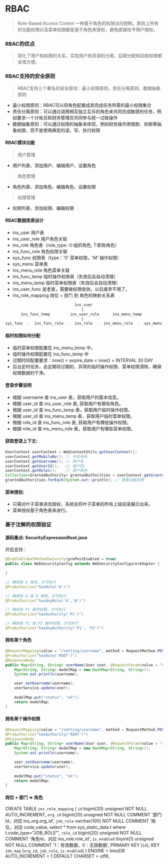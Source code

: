 # RBAC
> Role-Based Access Control
> 一种基于角色的权限访问控制。原则上所有的功能权限以及菜单权限都是基于角色来授权，避免直接给予用户授权。

### RBAC的优点
> 简化了用户和权限的关系，实现用户和资源的分离，后期分配和回收权限都会很方便。


### RBAC支持的安全原则
> RBAC支持三个著名的安全原则：最小权限原则、责任分离原则、数据抽象原则

* 最小权限原则：RBAC可以将角色配置成其完成任务所需的最小权限集合
* 责任分离原则：可以通过调用相互独立互斥的角色来共同完成敏感的任务，例如要求一个计账员和财务管理员共同参与统一过账操作
* 数据抽象原则：可以通过权限的抽象来体现，例如财务操作用借款、存款等抽象权限，而不是使用典型的读、写、执行权限

#### RBAC模块功能
> 用户管理
* 用户列表、添加用户、编辑用户、设置角色
> 角色管理
* 角色列表、添加角色、编辑角色、设置权限
> 权限管理
* 权限列表、添加权限、编辑权限

#### RBAC数据库表设计
* ins_user 用户表
* ins_user_role 用户角色关联
* ins_role 角色表（role_type: O:组织角色, T:职称角色）
* ins_func_role 角色权限关联
* sys_func 权限表（type：'0' 菜单权限，'M' 操作权限）
* sys_menu 菜单表       
* ins_menu_role 角色菜单关联
* ins_func_temp 临时操作权限表（失效后会自动清理）
* ins_menu_temp 临时菜单权限表（失效后会自动清理）
* ins_user_func 是老表，需要做权限收敛，以后废弃不用了。
* ins_role_mapping 岗位 + 部门 到 角色的映射关系表
```sql
                               ins_user
                                  |
       ins_func_temp         ins_user_role      ins_menu_temp
                                  |
sys_func  -  ins_func_role  -  ins_role  -  ins_menu_role  -  sys_menu

```

#### 临时权限如何分配
* 临时菜单权限配置在 ins_menu_temp 中，
* 临时操作权限配置在 ins_func_temp 中
* 过期时间配置要求：now() < expire_date < now() + INTERVAL 30 DAY
* 后台定时任务，会定期将过期的、异常的临时操作权限、菜单权限清除，确保权限数据的干净。

#### 登录步骤说明
* 根据 username 查 ins_user 表，获取用户的基本信息。
* 根据 user_id 查 ins_user_role 表, 获取用户有哪些角色。
* 根据 user_id 查 ins_func_temp 表，获取用户临时操作权限。
* 根据 user_id 查 ins_menu_temp 表，获取用户临时菜单权限。
* 根据 role_id 查 ins_func_role 表, 获取用户有哪些操作权限。
* 根据 role_id 查 ins_menu_role 表，获取用户有哪些菜单权限。

#### 获取登录上下文:
```java
UserContext userContext = WebContextUtils.getUserContext();
userContext.getMobileNo(); // 手机号码
userContext.getUsername(); // 用户名
userContext.getUserId();   // 用户ID
userContext.getRoles();    // 用户角色
Collection<GrantedAuthority> grantedAuthorities = userContext.getGrantedAuthorities();
grantedAuthorities.forEach(System.out::println); // 获取功能权限
```

#### 菜单授权:
* 只需对叶子菜单进去授权，系统会将叶子菜单的所有上级目录展示出来。
* 菜单授权基于角色表来进行。

### 基于注解的权限验证
#### 源码重点: SecurityExpressionRoot.java
开启支持：
```java
@EnableGlobalMethodSecurity(prePostEnabled = true)
public class WebSecurityConfig extends WebSecurityConfigurerAdapter {
    
}
```

```java
// 确保有 A 角色，才可执行
@PreAuthorize("hasRole('A')")

// 确保有 A 或 B 角色，才可执行
@PreAuthorize("hasAnyRole('A','B')")

// 确保有 P1 操作权限，才可执行
@PreAuthorize("hasAuthority('P1')")

// 确保有 P1 或 P2 操作权限，才可执行
@PreAuthorize("hasAnyAuthority('P1', 'P2')")
```

#### 拥有某个角色
```java
@RequestMapping(value = "/setting/username", method = RequestMethod.POST)    
@PreAuthorize("hasRole('ROOT')")
@ResponseBody
public Map<String, String> userName(User user, @RequestParam(value = "username") String username) {
    Map<String, String> modelMap = new HashMap<String, String>();
    System.out.println(username);

    user.setUsername(username);
    userService.update(user);
    
    modelMap.put("status", "ok");
    return modelMap;
}
```

#### 拥有某个操作权限
```java
@RequestMapping(value = "/setting/username", method = RequestMethod.POST)    
@PreAuthorize("hasAuthority('ROOT')")
@ResponseBody
public Map<String, String> userName(User user, @RequestParam(value = "username") String username) {
    Map<String, String> modelMap = new HashMap<String, String>();
    System.out.println(username);

    user.setUsername(username);
    userService.update(user);
    
    modelMap.put("status", "ok");
    return modelMap;
}
```

#### 岗位 + 部门 => 角色
CREATE TABLE `ins_role_mapping`
(
    `id`             bigint(20) unsigned NOT NULL AUTO_INCREMENT,
    `org_id`         bigint(20) unsigned NOT NULL COMMENT '部门Id，对应 ins_org.org_id',
    `job_role`       varchar(100)        NOT NULL COMMENT '岗位，对应 code_value, select * from sys_static_data t where t.code_type="JOB_ROLE"',
    `role_id`        bigint(20) unsigned NOT NULL COMMENT '角色Id，对应 ins_role.role_id',
    `is_enabled`     tinyint(1) unsigned NOT NULL COMMENT '1：有效数据，0：无效数据',
    PRIMARY KEY (`id`),
    KEY `idx_map` (`org_id`, `job_role`, `is_enabled`)
) ENGINE = InnoDB
  AUTO_INCREMENT = 1
  DEFAULT CHARSET = utf8;
  

  
  
